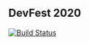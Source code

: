 ## DevFest 2020

[![Build Status](https://travis-ci.org/adicu/2020.devfe.st.svg?branch=master)](https://travis-ci.org/adicu/2020.devfe.st)
